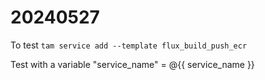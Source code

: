 # 20240527

To test `tam service add --template flux_build_push_ecr`

Test with a variable "service_name" = @{{ service_name }}
